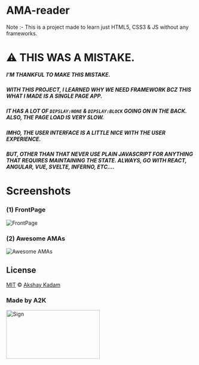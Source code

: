 # AMA-reader

Note :-
This is a project made to learn just HTML5, CSS3 & JS without any frameworks.

# :warning: THIS WAS A MISTAKE.

##### I'M THANKFUL TO MAKE THIS MISTAKE.

##### WITH THIS PROJECT, I LEARNED WHY WE NEED FRAMEWORK BCZ THIS WHAT I MADE IS A SINGLE PAGE APP.

##### IT HAS A LOT OF `DIPSLAY:NONE` & `DIPSLAY:BLOCK` GOING ON IN THE BACK. ALSO, THE PAGE LOAD IS VERY SLOW.

##### IMHO, THE USER INTERFACE IS A LITTLE NICE WITH THE USER EXPERIENCE.

##### BUT, OTHER THAN THAT NEVER USE PLAIN JAVASCRIPT FOR ANYTHING THAT REQUIRES MAINTAINING THE STATE. ALWAYS, GO WITH REACT, ANGULAR, VUE, SVELTE, INFERNO, ETC....

# Screenshots

### (1) FrontPage

![FrontPage](http://imgur.com/lbkIweI.png)

### (2) Awesome AMAs

![Awesome AMAs](http://imgur.com/fNSCjtT.png)

## License

[MIT](LICENSE.md) © [Akshay Kadam](https://github.com/deadcoder0904)

### Made by A2K

<img src="http://imgur.com/jfmA33n.png" alt="Sign" width=250 height=130 />

